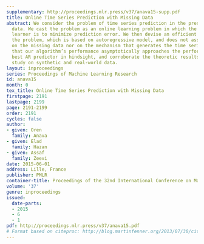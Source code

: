 ```yaml
---
supplementary: http://proceedings.mlr.press/v37/anava15-supp.pdf
title: Online Time Series Prediction with Missing Data
abstract: We consider the problem of time series prediction in the presence of missing
  data. We cast the problem as an online learning problem in which the goal of the
  learner is to minimize prediction error. We then devise an efficient algorithm for
  the problem, which is based on autoregressive model, and does not assume any structure
  on the missing data nor on the mechanism that generates the time series. We show
  that our algorithm’s performance asymptotically approaches the performance of the
  best AR predictor in hindsight, and corroborate the theoretic results with an empirical
  study on synthetic and real-world data.
layout: inproceedings
series: Proceedings of Machine Learning Research
id: anava15
month: 0
tex_title: Online Time Series Prediction with Missing Data
firstpage: 2191
lastpage: 2199
page: 2191-2199
order: 2191
cycles: false
author:
- given: Oren
  family: Anava
- given: Elad
  family: Hazan
- given: Assaf
  family: Zeevi
date: 2015-06-01
address: Lille, France
publisher: PMLR
container-title: Proceedings of the 32nd International Conference on Machine Learning
volume: '37'
genre: inproceedings
issued:
  date-parts:
  - 2015
  - 6
  - 1
pdf: http://proceedings.mlr.press/v37/anava15.pdf
# Format based on citeproc: http://blog.martinfenner.org/2013/07/30/citeproc-yaml-for-bibliographies/
---
```

